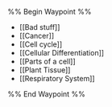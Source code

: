 %% Begin Waypoint %%
- [[Bad stuff]]
- [[Cancer]]
- [[Cell cycle]]
- [[Cellular Differentiation]]
- [[Parts of a cell]]
- [[Plant Tissue]]
- [[Respiratory System]]

%% End Waypoint %%
